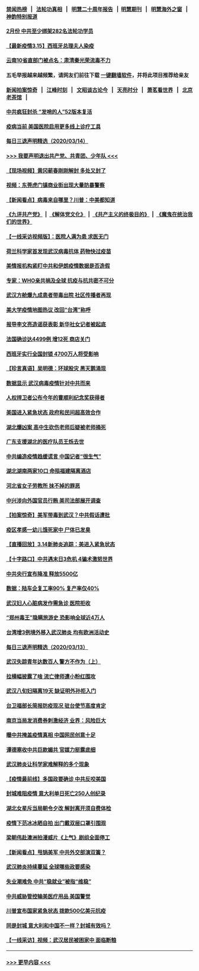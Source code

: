 #### [禁闻热榜](热点新闻.md?=0)  &nbsp;&nbsp;|&nbsp;&nbsp; [法轮功真相](https://github.com/gfw-breaker/truth/blob/master/README.md?=0) &nbsp;&nbsp;|&nbsp;&nbsp; [明慧二十周年报告](https://github.com/gfw-breaker/mh-reports/blob/master/README.md?=0) &nbsp;&nbsp;|&nbsp;&nbsp;[明慧期刊](https://github.com/gfw-breaker/mh-qikan) &nbsp;&nbsp;|&nbsp;&nbsp; [明慧海外之窗](https://github.com/gfw-breaker/mh-news/blob/master/README.md?=0) &nbsp;&nbsp;|&nbsp;&nbsp; [神韵特别报道](https://github.com/gfw-breaker/mh-news/blob/master/shenyun.md?=0)
#### [2月份 中共至少绑架282名法轮功学员](../pages/nsc413/n11941295.md?t=03151331) 
#### [【最新疫情3.15】西班牙总理夫人染疫](../pages/nsc413/n11940988.md?t=03151331) 
#### [云南10省直部门被点名：肃清秦光荣流毒不力](../pages/nsc413/n11941391.md?t=03151331) 
#### 五毛举报越来越频繁，请网友们前往下载 [一键翻墙软件](https://github.com/gfw-breaker/ssr-accounts)，并将此项目推荐给亲友
#### [新闻拍案惊奇](https://github.com/gfw-breaker/banned-news/blob/master/pages/link4.md) &nbsp;&nbsp;|&nbsp;&nbsp; [江峰时刻](https://github.com/gfw-breaker/banned-news/blob/master/pages/link4.md) &nbsp;&nbsp;|&nbsp;&nbsp; [文昭谈古论今](https://github.com/gfw-breaker/banned-news/blob/master/pages/link4.md) &nbsp;&nbsp;|&nbsp;&nbsp; [天亮时分](https://github.com/gfw-breaker/banned-news/blob/master/pages/link4.md) &nbsp;&nbsp;|&nbsp;&nbsp; [萧茗看世界](https://github.com/gfw-breaker/banned-news/blob/master/pages/link4.md) &nbsp;&nbsp;|&nbsp;&nbsp; [北京老茶馆](https://github.com/gfw-breaker/banned-news/blob/master/pages/link4.md) &nbsp;&nbsp;|&nbsp;&nbsp; 
#### [中共疯狂封杀 “发哨的人”52版本复活](../pages/nsc413/n11941306.md?t=03151331) 
#### [疫病当前 美国医院启用更多线上诊疗工具](../pages/nsc413/n11941300.md?t=03151331) 
#### [每日三退声明精选（2020/03/14）](../pages/nsc413/n11941290.md?t=03151331) 
#### [>>> 我要声明退出共产党、共青团、少年队 <<<](https://github.com/begood0513/goodnews/blob/master/quit/letter.md) 
#### [【现场视频】黄冈蕲春刚刚解封 多处又封了](../pages/nsc413/n11941108.md?t=03151331) 
#### [视频：东莞虎门镇商业街出现大量防暴警察](../pages/nsc413/n11941017.md?t=03151331) 
#### [【新闻看点】病毒来自哪里？川普：中美都知道](../pages/nsc413/n11940769.md?t=03151331) 
#### [《九评共产党》](https://github.com/begood0513/9ping.md/blob/master/README.md) &nbsp;|&nbsp; [《解体党文化》](../../../../jtdwh.md/blob/master/README.md)  &nbsp;|&nbsp; [《共产主义的终极目的》](../../../../gczydzjmd.md/blob/master/README.md) &nbsp;|&nbsp; [《魔鬼在统治我们的世界》](../../../../mgztzwmdsj.md/blob/master/README.md) 
#### [【一线采访视频版】：医院人满为患 求医无门](../pages/nsc413/n11940830.md?t=03151331) 
#### [荷兰科学家首发现武汉病毒抗体 药物快过疫苗](../pages/nsc413/n11940920.md?t=03151331) 
#### [美情报机构紧盯中共和伊朗疫情数据是否造假](../pages/nsc413/n11940875.md?t=03151331) 
#### [专家：WHO亲共祸及全球 抗疫与抗共密不可分](../pages/nsc413/n11935110.md?t=03151331) 
#### [武汉方舱爆九成患者带毒出院 社区传播者再现](../pages/nsc413/n11940407.md?t=03151331) 
#### [美大学疫情地图热议 改回“台湾”称呼](../pages/nsc413/n11940365.md?t=03151331) 
#### [报导李文亮造谣获表彰 新华社女记者被起底](../pages/nsc413/n11939689.md?t=03151331) 
#### [法国确诊达4499例 增12死 商店关门](../pages/nsc413/n11940834.md?t=03151331) 
#### [西班牙实行全国封锁 4700万人将受影响](../pages/nsc413/n11940852.md?t=03151331) 
#### [【珍言真语】吴明德：环球股灾 黑天鹅涌现](../pages/nsc413/n11940772.md?t=03151331) 
#### [数据显示 武汉病毒疫情针对中共而来](../pages/nsc413/n11940697.md?t=03151331) 
#### [人权捍卫者公布今年的曹顺利纪念奖获得者](../pages/nsc413/n11940787.md?t=03151331) 
#### [美国进入紧急状态 政府和民间超高效合作](../pages/nsc413/n11940720.md?t=03151331) 
#### [湖北爆凶案 高中生砍伤老师后疑被老师捅死](../pages/nsc413/n11940645.md?t=03151331) 
#### [广东支援湖北的医疗队员王烁去世](../pages/nsc413/n11940455.md?t=03151331) 
#### [中共编造疫情趋缓谎言 中国记者“很生气”](../pages/nsc413/n11940605.md?t=03151331) 
#### [湖北湖南两家10口 命殒福建隔离酒店](../pages/nsc413/n11940419.md?t=03151331) 
#### [河北省女子劳教所 抹不掉的罪恶](../pages/nsc413/n11936074.md?t=03151331) 
#### [中兴涉向外国官员行贿 美司法部展开调查](../pages/nsc413/n11940378.md?t=03151331) 
#### [【拍案惊奇】美军带毒到武汉？中共假话遭批](../pages/nsc413/n11939240.md?t=03151331) 
#### [疫区孝感一幼儿饿死家中 尸体已发臭](../pages/nsc413/n11940124.md?t=03151331) 
#### [【直播回放】3.14新肺炎追踪：美进入紧急状态](../pages/nsc413/n11940229.md?t=03151331) 
#### [【十字路口】中共遇末日3危机 4骗术激怒世界](../pages/nsc413/n11939218.md?t=03151331) 
#### [中共央行宣布降准 释放5500亿](../pages/nsc413/n11939601.md?t=03151331) 
#### [数据：陆车企复工率90% 复产率仅40%](../pages/nsc413/n11939936.md?t=03151331) 
#### [武汉妇人心脏病发作需急诊 医院拒收](../pages/nsc413/n11939919.md?t=03151331) 
#### [“郑州毒王”隐瞒旅游史 恐影响全球近4万人](../pages/nsc413/n11940024.md?t=03151331) 
#### [台湾增3例境外移入武汉肺炎 均有欧洲活动史](../pages/nsc413/n11939939.md?t=03151331) 
#### [每日三退声明精选（2020/03/13）](../pages/nsc413/n11940013.md?t=03151331) 
#### [武汉失踪青年达数百人 警方不作为（上）](../pages/nsc413/n11939304.md?t=03151331) 
#### [拉横幅披露了啥 流亡律师遭小粉红围攻](../pages/nsc413/n11939635.md?t=03151331) 
#### [武汉八旬妇隔离19天 缺证明外孙拒入门](../pages/nsc413/n11939610.md?t=03151331) 
#### [台卫福部长简报防疫现况 驻台使节高度肯定](../pages/nsc413/n11939596.md?t=03151331) 
#### [南京当局发消费券刺激经济 业界：风险巨大](../pages/nsc413/n11939302.md?t=03151331) 
#### [曝中共掩盖疫情真相 中国网民创意十足](../pages/nsc413/n11939039.md?t=03151331) 
#### [谭德塞收中共巨款媚共 官媒力挺露底细](../pages/nsc413/n11939007.md?t=03151331) 
#### [武汉肺炎让科学家难解释的多个现象](../pages/nsc413/n11938553.md?t=03151331) 
#### [【疫情最前线】多国政要确诊 中共反咬美国](../pages/nsc413/n11938734.md?t=03151331) 
#### [封城难阻疫情 意大利单日死亡250人创纪录](../pages/nsc413/n11939185.md?t=03151331) 
#### [湖北女星斥当局朝令夕改 解封离开须自费体检](../pages/nsc413/n11938864.md?t=03151331) 
#### [疫情下范冰冰晒自拍 出门戴双层口罩引围观](../pages/nsc413/n11938952.md?t=03151331) 
#### [梁朝伟赴澳洲拍漫威片《上气》剧组全面停工](../pages/nsc413/n11938685.md?t=03151331) 
#### [【新闻看点】甩锅美军 中共外交部演双簧？](../pages/nsc413/n11938828.md?t=03151331) 
#### [武汉肺炎持续蔓延 全球哪些政要感染](../pages/nsc413/n11938672.md?t=03151331) 
#### [失业潮难免 中共“稳就业”被指“维稳”](../pages/nsc413/n11938974.md?t=03151331) 
#### [中共威胁管控输美医疗用品 美国警觉](../pages/nsc413/n11938602.md?t=03151331) 
#### [川普宣布国家紧急状态 拨款500亿美元抗疫](../pages/nsc413/n11939032.md?t=03151331) 
#### [同是封城 意大利和中国不一样？封城有效吗？](../pages/nsc413/n11938855.md?t=03151331) 
#### [【一线采访】视频：武汉居民被困家中 面临断粮](../pages/nsc413/n11938946.md?t=03151331) 

----
#### [ >>> 更早内容 <<< ](../indexes/nsc413-earlier.md)
